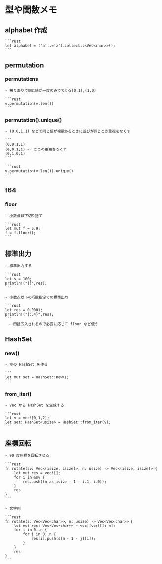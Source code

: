 # 型や関数メモ

## alphabet 作成

    ```rust
    let alphabet = ('a'..='z').collect::<Vec<char>>();
    ```

## permutation

### permutations

    - 被りありで同じ値が一度のみでてくる(0,1),(1,0)

    ```rust
    v.permutation(v.len())
    ```

### permutation().unique()

    - (0,0,1,1) などで同じ値が複数あるときに並びが同じとき重複をなくす

    ```
    (0,0,1,1)
    (0,0,1,1) <- ここの重複をなくす
    (0,1,0,1)
    ```

    ```rust
    v.permutation(v.len()).unique()
    ```

## f64

### floor

    - 小数点以下切り捨て

    ```rust
    let mut f = 0.9;
    f = f.floor();
    ```

## 標準出力

    - 標準出力する

    ```rust
    let s = 100;
    println!("{}",res);
    ```

    - 小数点以下の桁数指定での標準出力

    ```rust
    let res = 0.0001;
    println!("{:.4}",res);
    ```
    　- 四捨五入されるので必要に応じて floor など使う

## HashSet

### new()

    - 空の HashSet を作る

    ```
    let mut set = HashSet::new();
    ```

### from_iter()

    - Vec から HashSet を生成する

    ```rust
    let v = vec![0,1,2];
    let set: HashSet<usize> = HashSet::from_iter(v);
    ```

## 座標回転

    - 90 度座標を回転させる

    ```rust
    fn rotate(sv: Vec<(isize, isize)>, n: usize) -> Vec<(isize, isize)> {
        let mut res = vec![];
        for i in &sv {
            res.push((n as isize - 1 - i.1, i.0));
        }
        res
    }
    ```

    - 文字列

    ```rust
    fn rotate(s: Vec<Vec<char>>, n: usize) -> Vec<Vec<char>> {
        let mut res: Vec<Vec<char>> = vec![vec![]; n];
        for i in 0..n {
            for j in 0..n {
                res[i].push(s[n - 1 - j][i]);
            }
        }
        res
    }
    ```

